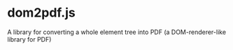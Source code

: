 # dom2pdf.js
A library for converting a whole element tree into PDF (a DOM-renderer-like library for PDF)
